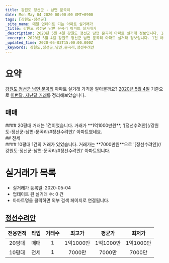 ```yaml
---
title: 강원도 정선군 - 남면 문곡리
date: Mon May 04 2020 00:00:00 GMT+0900
tags: [강원도-정선군]
_site_name: 매일 업데이트 되는 아파트 실거래가
_title: 강원도 정선군 남면 문곡리 아파트 실거래가
_description: 2020년 5월 4일 강원도 정선군 남면 문곡리 아파트 실거래 정보입니다. 1건 아파트 정보가 있습니다.
_excerpt: 2020년 5월 4일 강원도 정선군 남면 문곡리 아파트 실거래 정보입니다. 1건 아파트 정보가 있습니다.
_updated_time: 2020-05-03T15:00:00.000Z
_keywords: 강원도,정선군,남면,문곡리,정선수려안
---
```





# 요약
<ins>강원도 정선군 남면 문곡리</ins> 아파트 실거래 가격을 알아볼까요? <ins>2020년 5월 4일</ins> 기준으로 <ins>이번달, 지난달 거래</ins>를 정리해보았습니다.

## 매매
<div class="container">
<div class="twelve columns" markdown="1">
#### 20평대
거래는 1건이었습니다. 거래가 **1억1000만원**, '[정선수려안](/강원도-정선군-남면-문곡리/#정선수려안)' 아파트였네요.
</div>
</div>
## 전세
<div class="container">
<div class="twelve columns" markdown="1">
#### 10평대
1건의 거래가 있었습니다. 거래가는 **7000만원**으로 '[정선수려안](/강원도-정선군-남면-문곡리/#정선수려안)' 아파트입니다.
</div>
</div>



# 실거래가 목록
- 실거래가 등록일: 2020-05-04
- 업데이트 된 실거래 수: 0 건
- 아파트명을 클릭하면 외부 검색 페이지로 연결됩니다.

## [정선수려안](#정선수려안)

|전용면적|타입|거래수|최고가|평균가|최저가|
|:---:|:---:|:---:|:---:|:---:|:---:|
|20평대|<span class="deal-type-1">매매</span>|1|1억1000만|1억1000만|1억1000만|
|10평대|<span class="deal-type-2">전세</span>|1|7000만|7000만|7000만|

<br/>



